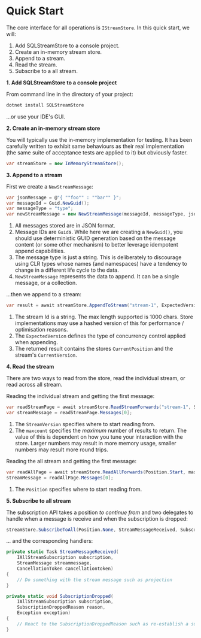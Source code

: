 # Quick Start

The core interface for all operations is `IStreamStore`. In this quick start, we
will:

 1. Add SQLStreamStore to a console project.
 2. Create an in-memory stream store.
 3. Append to a stream.
 4. Read the stream.
 5. Subscribe to a all stream.

**1. Add SQLStreamStore to a console project**

From command line in the directory of your project:

```bash
dotnet install SQLStreamStore
```

...or use your IDE's GUI.

**2. Create an in-memory stream store**

You will typically use the in-memory implementation for testing. It has been
carefully written to exhibit same behaviours as their real implementation (the
same suite of acceptance tests are applied to it) but obviously faster.

```csharp
var streamStore = new InMemoryStreamStore();
```

**3. Append to a stream**

First we create a `NewStreamMessage`:

```csharp
var jsonMessage = @"{ ""foo"" : ""bar"" }";
var messageId = Guid.NewGuid();
var messageType = "type";
var newStreamMessage = new NewStreamMessage(messageId, messageType, jsonMessage);
```

1. All messages stored are in JSON format.
2. Message IDs are `Guid`s. While here we are creating a `NewGuid()`, you should
   use deterministic GUID generation based on the message content (or some other
   mechanism) to better leverage idempotent append capabilities.
3. The message type is just a string. This is deliberately to discourage using
   CLR types whose names (and namespaces) have a tendency to change in a
   different life cycle to the data.
4. `NewStreamMessage` represents the data to append. It can be a single message,
   or a collection.

...then we append to a stream:

```csharp
var result = await streamStore.AppendToStream("stream-1", ExpectedVersion.NoStream, newStreamMessage);
```

1. The stream Id is a string. The max length supported is 1000 chars. Store
   implementations may use a hashed version of this for performance /
   optimisation reasons.
2. The `ExpectedVersion` defines the type of concurrency control applied when
   appending.
3. The returned result contains the stores `CurrentPosition` and the stream's
   `CurrentVersion`.

**4. Read the stream**

There are two ways to read from the store, read the individual stream, or read
across all stream.

Reading the individual stream and getting the first message:

```csharp
var readStreamPage = await streamStore.ReadStreamForwards("stream-1", StreamVersion.Start, maxCount: 100);
var streamMessage = readStreamPage.Messages[0];
```

1. The `StreamVersion` specifies where to start reading from.
2. The `maxcount` specifies the _maximum_ number of results to return. The value
   of this is dependent on how you tune your interaction with the store. Larger
   numbers may result in more memory usage, smaller numbers may result more
   round trips.

Reading the all stream and getting the first message:

```csharp
var readAllPage = await streamStore.ReadAllForwards(Position.Start, maxCount: 100);
streamMessage = readAllPage.Messages[0];
```

1. The `Position` specifies where to start reading from.

**5. Subscribe to all stream**

The subscription API takes a position _to continue from_ and two delegates to
handle when a message is receive and when the subscription is dropped:

```csharp
streamStore.SubscribeToAll(Position.None, StreamMessageReceived, SubscriptionDropped);
```

... and the corresponding handlers:

```csharp
private static Task StreamMessageReceived(
    IAllStreamSubscription subscription,
    StreamMessage streammessage,
    CancellationToken cancellationtoken)
{
    // Do something with the stream message such as projection
}

private static void SubscriptionDropped(
    IAllStreamSubscription subscription,
    SubscriptionDroppedReason reason,
    Exception exception)
{
    // React to the SubscriptionDroppedReason such as re-establish a subscription
}
```